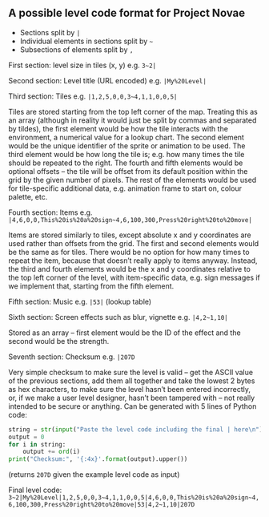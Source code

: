 ## A possible level code format for Project Novae							

- Sections split by `|`
- Individual elements in sections split by `~`
- Subsections of elements split by `,`

First section: level size in tiles (x, y) e.g. `3~2|`

Second section: Level title (URL encoded) e.g. `|My%20Level|`

Third section: Tiles e.g. `|1,2,5,0,0,3~4,1,1,0,0,5|`

  Tiles are stored starting from the top left corner of the map.
  Treating this as an array (although in reality it would just
  be split by commas and separated by tildes), the first element
  would be how the tile interacts with the environment, a numerical
  value for a lookup chart. The second element would be the unique
  identifier of the sprite or animation to be used. The third
  element would be how long the tile is; e.g. how many times the
  tile should be repeated to the right. The fourth and fifth
  elements would be optional offsets – the tile will be offset
  from its default position within the grid by the given number
  of pixels. The rest of the elements would be used for tile-specific
  additional data, e.g. animation frame to start on, colour palette, etc.

Fourth section: Items e.g. `|4,6,0,0,This%20is%20a%20sign~4,6,100,300,Press%20right%20to%20move|` 

  Items are stored similarly to tiles, except absolute x and y coordinates
  are used rather than offsets from the grid. The first and second
  elements would be the same as for tiles. There would be no option
  for how many times to repeat the item, because that doesn’t really
  apply to items anyway. Instead, the third and fourth elements would
  be the x and y coordinates relative to the top left corner of the level,
  with item-specific data, e.g. sign messages if we implement that,
  starting from the fifth element. 

Fifth section: Music e.g. `|53|` (lookup table)

Sixth section: Screen effects such as blur, vignette e.g. `|4,2~1,10|`

  Stored as an array – first element would be the ID of the effect
  and the second would be the strength.

Seventh section: Checksum e.g. `|207D`

  Very simple checksum to make sure the level is valid – get the
  ASCII value of the previous sections, add them all together and
  take the lowest 2 bytes as hex characters, to make sure the level
  hasn’t been entered incorrectly, or, if we make a user level designer,
  hasn’t been tampered with – not really intended to be secure or anything.
  Can be generated with 5 lines of Python code:
  ```python
  string = str(input("Paste the level code including the final | here\n"))
  output = 0
  for i in string:
      output += ord(i)
  print("Checksum:", '{:4x}'.format(output).upper())
  ```
  (returns `207D` given the example level code as input)

Final level code: `3~2|My%20Level|1,2,5,0,0,3~4,1,1,0,0,5|4,6,0,0,This%20is%20a%20sign~4,6,100,300,Press%20right%20to%20move|53|4,2~1,10|207D`
